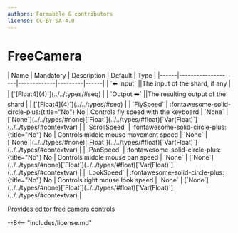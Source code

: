 ```yaml
---
authors: Formabble & contributors
license: CC-BY-SA-4.0
---
```



# FreeCamera

<div class="sh-parameters" markdown="1">
| Name | Mandatory | Description | Default | Type |
|------|---------------------|-------------|---------|------|
| `⬅️ Input` ||The input of the shard, if any | | [`[Float4](4)`](../../types/#seq) |
| `Output ➡️` ||The resulting output of the shard | | [`[Float4](4)`](../../types/#seq) |
| `FlySpeed` | :fontawesome-solid-circle-plus:{title="No"} No  | Controls fly speed with the keyboard | `None` | [`None`](../../types/#none)[`Float`](../../types/#float)[`Var(Float)`](../../types/#contextvar) |
| `ScrollSpeed` | :fontawesome-solid-circle-plus:{title="No"} No  | Controls middle mouse movement speed | `None` | [`None`](../../types/#none)[`Float`](../../types/#float)[`Var(Float)`](../../types/#contextvar) |
| `PanSpeed` | :fontawesome-solid-circle-plus:{title="No"} No  | Controls middle mouse pan speed | `None` | [`None`](../../types/#none)[`Float`](../../types/#float)[`Var(Float)`](../../types/#contextvar) |
| `LookSpeed` | :fontawesome-solid-circle-plus:{title="No"} No  | Controls right mouse look speed | `None` | [`None`](../../types/#none)[`Float`](../../types/#float)[`Var(Float)`](../../types/#contextvar) |

</div>

Provides editor free camera controls

--8<-- "includes/license.md"

